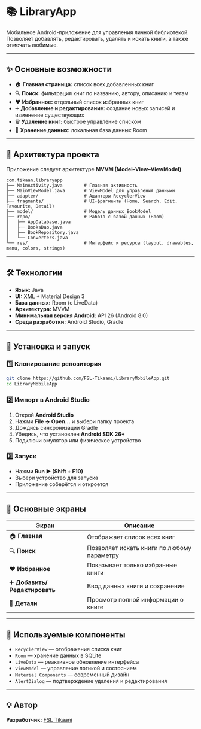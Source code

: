 # 📚 LibraryApp

Мобильное Android-приложение для управления личной библиотекой.  
Позволяет добавлять, редактировать, удалять и искать книги, а также отмечать любимые.

---

## ✨ Основные возможности
- 🏠 **Главная страница:** список всех добавленных книг  
- 🔍 **Поиск:** фильтрация книг по названию, автору, описанию и тегам  
- ❤️ **Избранное:** отдельный список избранных книг  
- ➕ **Добавление и редактирование:** создание новых записей и изменение существующих  
- 🗑 **Удаление книг:** быстрое управление списком  
- 💾 **Хранение данных:** локальная база данных Room  

---

## 🧩 Архитектура проекта
Приложение следует архитектуре **MVVM (Model–View–ViewModel)**.

```
com.tikaan.libraryapp
├── MainActivity.java        # Главная активность
├── MainViewModel.java       # ViewModel для управления данными
├── adapter/                 # Адаптеры RecyclerView
├── fragments/               # UI-фрагменты (Home, Search, Edit, Favourite, Detail)
├── model/                   # Модель данных BookModel
├── repo/                    # Работа с базой данных (Room)
│   ├── AppDatabase.java
│   ├── BooksDao.java
│   ├── BookRepository.java
│   └── Converters.java
└── res/                     # Интерфейс и ресурсы (layout, drawables, menu, colors, strings)
```

---

## 🛠 Технологии
- **Язык:** Java  
- **UI:** XML + Material Design 3  
- **База данных:** Room (с LiveData)  
- **Архитектура:** MVVM  
- **Минимальная версия Android:** API 26 (Android 8.0)  
- **Среда разработки:** Android Studio, Gradle  

---

## 🚀 Установка и запуск

### 1️⃣ Клонирование репозитория
```bash
git clone https://github.com/FSL-Tikaani/LibraryMobileApp.git
cd LibraryMobileApp
```

### 2️⃣ Импорт в Android Studio
1. Открой **Android Studio**  
2. Нажми **File → Open...** и выбери папку проекта  
3. Дождись синхронизации Gradle  
4. Убедись, что установлен **Android SDK 26+**  
5. Подключи эмулятор или физическое устройство  

### 3️⃣ Запуск
- Нажми **Run ▶ (Shift + F10)**  
- Выбери устройство для запуска  
- Приложение соберётся и откроется  

---

## 🧠 Основные экраны

| Экран | Описание |
|-------|-----------|
| 🏠 **Главная** | Отображает список всех книг |
| 🔍 **Поиск** | Позволяет искать книги по любому параметру |
| ❤️ **Избранное** | Показывает только избранные книги |
| ➕ **Добавить/Редактировать** | Ввод данных книги и сохранение |
| 📖 **Детали** | Просмотр полной информации о книге |

---

## 📁 Используемые компоненты
- `RecyclerView` — отображение списка книг  
- `Room` — хранение данных в SQLite  
- `LiveData` — реактивное обновление интерфейса  
- `ViewModel` — управление логикой и состоянием  
- `Material Components` — современный дизайн  
- `AlertDialog` — подтверждение удаления и редактирования  

---


## 💡 Автор
**Разработчик:** [FSL Tikaani](https://github.com/FSL-Tikaani)  

